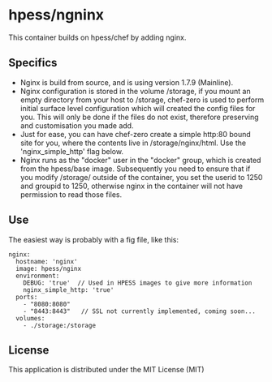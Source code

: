 # hpess/ngninx
This container builds on hpess/chef by adding nginx.

## Specifics
  - Nginx is build from source, and is using version 1.7.9 (Mainline).
  - Nginx configuration is stored in the volume /storage, if you mount an empty directory from your host to /storage, chef-zero is used to perform initial surface level configuration which will created the config files for you.  This will only be done if the files do not exist, therefore preserving and customisation you made add.
  - Just for ease, you can have chef-zero create a simple http:80 bound site for you, where the contents live in /storage/nginx/html.  Use the 'nginx_simple_http' flag below.
  - Nginx runs as the "docker" user in the "docker" group, which is created from the hpess/base image.  Subsequently you need to ensure that if you modify /storage/ outside of the container, you set the userid to 1250 and groupid to 1250, otherwise nginx in the container will not have permission to read those files.

## Use
The easiest way is probably with a fig file, like this:
```
nginx:
  hostname: 'nginx'
  image: hpess/nginx
  environment:
    DEBUG: 'true'  // Used in HPESS images to give more information
    nginx_simple_http: 'true'
  ports:
    - "8080:8080"
    - "8443:8443"   // SSL not currently implemented, coming soon...
  volumes:
    - ./storage:/storage
```

## License
This application is distributed under the MIT License (MIT)
